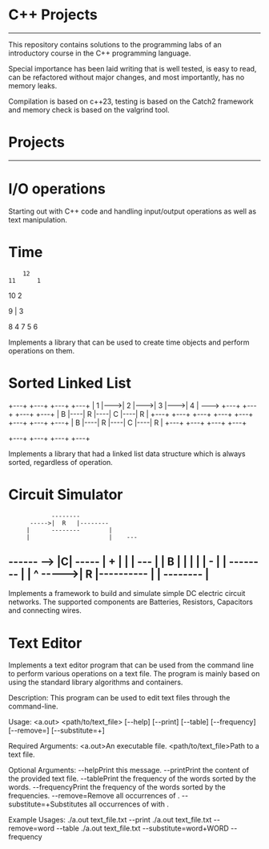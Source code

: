# C++ Projects
--------------
This repository contains solutions to the programming labs of an introductory course in the C++ programming language.

Special importance has been laid writing that is well tested, is easy to read, can be refactored without major changes,
and most importantly, has no memory leaks.

Compilation is based on c++23, testing is based on the Catch2 framework and memory check is based on the valgrind tool.

# Projects
-----------
# I/O operations
Starting out with C++ code and handling input/output operations as well as text manipulation.

# Time
        12
    11      1
 10            2
 
 9      \|     3
 
 8             4
    7       5
        6

Implements a library that can be used to create time objects and perform operations on them.

# Sorted Linked List

+---+    +---+    +---+    +---+
| 1 |--->| 2 |--->| 3 |--->| 4 | ---> +---+    +---+    +---+    +---+
| B |----| R |----| C |----| R |
+---+    +---+    +---+    +---+
+---+    +---+    +---+    +---+
| B |----| R |----| C |----| R |
+---+    +---+    +---+    +---+

+---+    +---+    +---+    +---+

Implements a library that had a linked list data structure which is always sorted, regardless of operation.

# Circuit Simulator
                --------
          ----->|  R   |--------
         |      --------        |
         | 						|    ---
   ------ 						 --> |C| -----
| + |    |						|    ---      |
| B |	 |						|			  |	
| -	|	 |      --------		|			  |
  ^		  ----->|  R   |----------			  |	
  |		        --------					  |	
   -------------------------------------------

Implements a framework to build and simulate simple DC electric circuit networks. The supported components are Batteries, Resistors, Capacitors and connecting wires.

# Text Editor 
Implements a text editor program that can be used from the command line to perform various operations on a text file.
The program is mainly based on using the standard library algorithms and containers.

Description:
  This program can be used to edit text files through the command-line.

Usage:
  <a.out> <path/to/text_file> [--help] [--print] [--table] [--frequency] [--remove=<word>] [--substitute=<old>+<new>]

Required Arguments:
  <a.out>An executable file.
  <path/to/text_file>Path to a text file.

Optional Arguments:
  --helpPrint this message.
  --printPrint the content of the provided text file.
  --tablePrint the frequency of the words sorted by the words.
  --frequencyPrint the frequency of the words sorted by the frequencies.
  --remove=<word>Remove all occurrences of <word>.
  --substitute=<old>+<new>Substitutes all occurrences of <old> with <new>.

Example Usages:
  ./a.out text_file.txt --print
  ./a.out text_file.txt --remove=word --table
  ./a.out text_file.txt --substitute=word+WORD --frequency